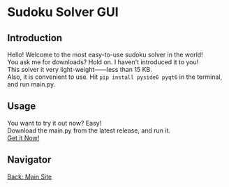 # Sudoku Solver GUI

## Introduction
Hello! Welcome to the most easy-to-use sudoku solver in the world!<br>
You ask me for downloads? Hold on. I haven't introduced it to you!<br>
This solver it very light-weight——less than 15 KB.<br>
Also, it is convenient to use. Hit `pip install pyside6 pyqt6` in the terminal, and run main.py.<br>

## Usage
You want to try it out now? Easy!<br>
Download the main.py from the latest release, and run it.<br>
[Get it Now!](https://github.com/UjhhgtgTeams/SudokuSolver/releases/latest/download/main.py)

## Navigator
[Back: Main Site](https://ujhhgtgteams.github.io/)